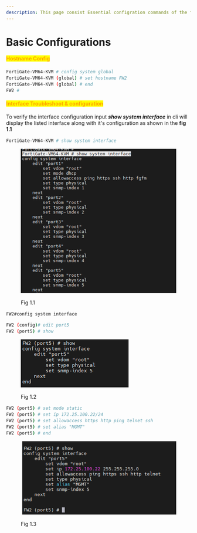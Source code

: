 ```yaml
---
description: This page consist Essential configration commands of the fortigate firewall
---
```


# Basic Configurations

#### <mark style="color:orange;">Hostname Config</mark>



```bash
FortiGate-VM64-KVM # config system global
FortiGate-VM64-KVM (global) # set hostname FW2
FortiGate-VM64-KVM (global) # end
FW2 #
```

#### &#x20;<mark style="color:orange;">Interface Troubleshoot & configuration</mark>

&#x20;To verify the interface configuration input _**show system interface**_ in cli will display the listed interface along with it's configuration as shown in the **fig 1.1**

```bash
FortiGate-VM64-KVM # show system interface
```

<figure><img src="../../../.gitbook/assets/shosysteminterface.png" alt=""><figcaption><p>Fig 1.1</p></figcaption></figure>

```bash
FW2#config system interface
```

```bash
FW2 (config)# edit port5
FW2 (port5) # show

```

<figure><img src="../../../.gitbook/assets/showint5.png" alt=""><figcaption><p>Fig 1.2</p></figcaption></figure>

```bash
FW2 (port5) # set mode static
FW2 (port5) # set ip 172.25.100.22/24
FW2 (port5) # set allowaccess https http ping telnet ssh
FW2 (port5) # set alias "MGMT"
FW2 (port5) # end

```

<figure><img src="../../../.gitbook/assets/1_3.png" alt=""><figcaption><p>Fig 1.3</p></figcaption></figure>
